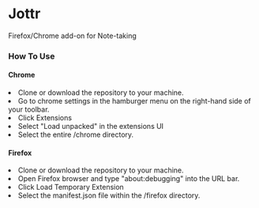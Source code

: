 # Jottr
Firefox/Chrome add-on for Note-taking

### How To Use

#### Chrome
  <li>Clone or download the repository to your machine.</li>
  <li>Go to chrome settings in the hamburger menu on the right-hand side of your toolbar.</li>
  <li>Click Extensions</li>
  <li>Select "Load unpacked" in the extensions UI</li>
  <li>Select the entire /chrome directory.</li>

#### Firefox
  <li>Clone or download the repository to your machine.</li>
  <li>Open Firefox browser and type "about:debugging" into the URL bar.</li>
  <li>Click Load Temporary Extension</li>
  <li>Select the manifest.json file within the /firefox directory.</li>
